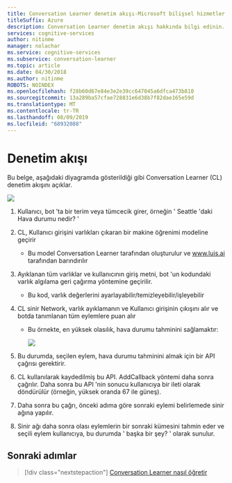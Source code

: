 ```yaml
---
title: Conversation Learner denetim akışı-Microsoft bilişsel hizmetler | Microsoft Docs
titleSuffix: Azure
description: Conversation Learner denetim akışı hakkında bilgi edinin.
services: cognitive-services
author: nitinme
manager: nolachar
ms.service: cognitive-services
ms.subservice: conversation-learner
ms.topic: article
ms.date: 04/30/2018
ms.author: nitinme
ROBOTS: NOINDEX
ms.openlocfilehash: f28b60d67e84e3e2e39cc647045a6dfca473b810
ms.sourcegitcommit: 13a289ba57cfae728831e6d38b7f82dae165e59d
ms.translationtype: MT
ms.contentlocale: tr-TR
ms.lasthandoff: 08/09/2019
ms.locfileid: "68932088"
---
```

# <a name="control-flow"></a>Denetim akışı

Bu belge, aşağıdaki diyagramda gösterildiği gibi Conversation Learner (CL) denetim akışını açıklar.

![](media/controlflow.PNG)

1. Kullanıcı, bot 'ta bir terim veya tümcecik girer, örneğin ' Seattle 'daki Hava durumu nedir? '
1. CL, Kullanıcı girişini varlıkları çıkaran bir makine öğrenimi modeline geçirir
   - Bu model Conversation Learner tarafından oluşturulur ve www.luis.ai tarafından barındırılır
1. Ayıklanan tüm varlıklar ve kullanıcının giriş metni, bot 'un kodundaki varlık algılama geri çağırma yöntemine geçirilir.
    - Bu kod, varlık değerlerini ayarlayabilir/temizleyebilir/işleyebilir
1. CL sinir Network, varlık ayıklamanın ve Kullanıcı girişinin çıkışını alır ve botda tanımlanan tüm eylemlere puan alır
   - Bu örnekte, en yüksek olasılık, hava durumu tahminini sağlamaktır:

     ![](media/controlflow_forecast.PNG)

1. Bu durumda, seçilen eylem, hava durumu tahminini almak için bir API çağrısı gerektirir. 
1. CL kullanılarak kaydedilmiş bu API. AddCallback yöntemi daha sonra çağrılır.  Daha sonra bu API 'nin sonucu kullanıcıya bir ileti olarak döndürülür (örneğin, yüksek oranda 67 ile güneş).
1. Daha sonra bu çağrı, önceki adıma göre sonraki eylemi belirlemede sinir ağına yapılır.
1. Sinir ağı daha sonra olası eylemlerin bir sonraki kümesini tahmin eder ve seçili eylem kullanıcıya, bu durumda ' başka bir şey? ' olarak sunulur.

## <a name="next-steps"></a>Sonraki adımlar

> [!div class="nextstepaction"]
> [Conversation Learner nasıl öğretir](./how-to-teach-cl.md)
